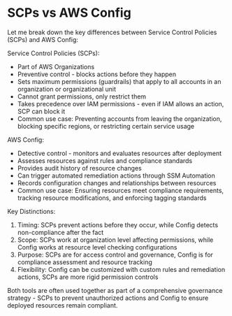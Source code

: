 # SCPs vs AWS Config

Let me break down the key differences between Service Control Policies (SCPs) and AWS Config:

Service Control Policies (SCPs):

* Part of AWS Organizations
* Preventive control - blocks actions before they happen
* Sets maximum permissions (guardrails) that apply to all accounts in an organization or organizational unit
* Cannot grant permissions, only restrict them
* Takes precedence over IAM permissions - even if IAM allows an action, SCP can block it
* Common use case: Preventing accounts from leaving the organization, blocking specific regions, or restricting certain service usage

AWS Config:

* Detective control - monitors and evaluates resources after deployment
* Assesses resources against rules and compliance standards
* Provides audit history of resource changes
* Can trigger automated remediation actions through SSM Automation
* Records configuration changes and relationships between resources
* Common use case: Ensuring resources meet compliance requirements, tracking resource modifications, and enforcing tagging standards

Key Distinctions:

1. Timing: SCPs prevent actions before they occur, while Config detects non-compliance after the fact
2. Scope: SCPs work at organization level affecting permissions, while Config works at resource level checking configurations
3. Purpose: SCPs are for access control and governance, Config is for compliance assessment and resource tracking
4. Flexibility: Config can be customized with custom rules and remediation actions, SCPs are more rigid permission controls

Both tools are often used together as part of a comprehensive governance strategy - SCPs to prevent unauthorized actions and Config to ensure deployed resources remain compliant.
